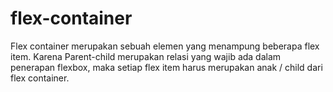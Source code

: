 # flex-container
Flex container merupakan sebuah elemen yang menampung beberapa flex item. Karena Parent-child merupakan relasi yang wajib ada dalam penerapan flexbox, maka setiap flex item harus merupakan anak / child dari flex container.
